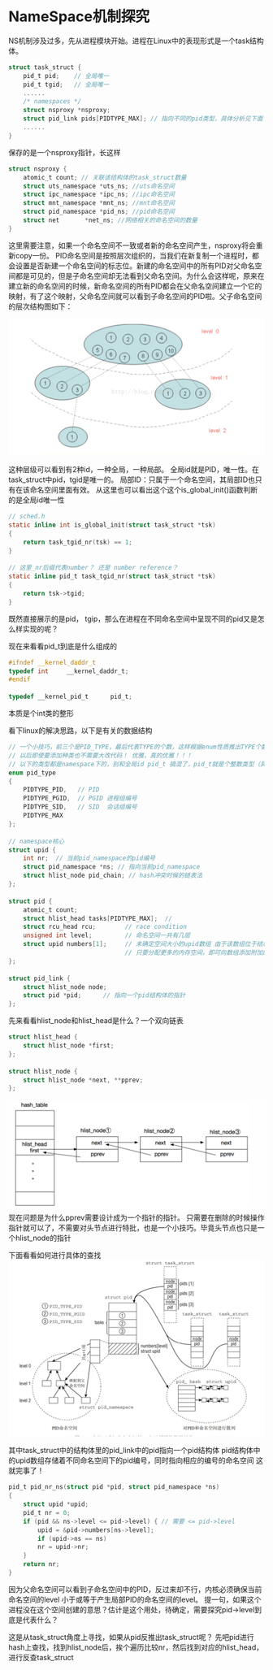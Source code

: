 # NameSpace机制探究
NS机制涉及过多，先从进程模块开始。进程在Linux中的表现形式是一个task结构体。
```C
struct task_struct {
    pid_t pid;    // 全局唯一 
    pid_t tgid;   // 全局唯一
    ......
    /* namespaces */
    struct nsproxy *nsproxy;
    struct pid_link pids[PIDTYPE_MAX]; // 指向不同的pid类型，具体分析见下面
    ......
}
```
保存的是一个nsproxy指针，长这样
```C
struct nsproxy {
	atomic_t count; // 关联该结构体的task_struct数量
	struct uts_namespace *uts_ns; //uts命名空间
	struct ipc_namespace *ipc_ns; //ipc命名空间
	struct mnt_namespace *mnt_ns; //mnt命名空间
	struct pid_namespace *pid_ns; //pid命名空间
	struct net 	     *net_ns; //网络相关的命名空间的数量
}
```
这里需要注意，如果一个命名空间不一致或者新的命名空间产生，nsproxy将会重新copy一份。
PID命名空间是按照层次组织的，当我们在新复制一个进程时，都会设置是否新建一个命名空间的标志位。新建的命名空间中的所有PID对父命名空间都是可见的，但是子命名空间却无法看到父命名空间。为什么会这样呢，原来在建立新的命名空间的时候，新命名空间的所有PID都会在父命名空间建立一个它的映射，有了这个映射，父命名空间就可以看到子命名空间的PID啦。父子命名空间的层次结构图如下：

![](./pictures/pid.png)

这种层级可以看到有2种id，一种全局，一种局部。
全局id就是PID，唯一性。在task_struct中pid，tgid是唯一的。
局部ID：只属于一个命名空间，其局部ID也只有在该命名空间里面有效。
从这里也可以看出这个这个is_global_init()函数判断的是全局id唯一性

```C
// sched.h
static inline int is_global_init(struct task_struct *tsk)
{
	return task_tgid_nr(tsk) == 1;
}

// 这里_nr后缀代表number？ 还是 number reference？
static inline pid_t task_tgid_nr(struct task_struct *tsk)
{
	return tsk->tgid;
}
```

既然直接展示的是pid， tgip，那么在进程在不同命名空间中呈现不同的pid又是怎么样实现的呢？

现在来看看pid_t到底是什么组成的
```C
#ifndef __kernel_daddr_t
typedef int		__kernel_daddr_t;
#endif

typedef __kernel_pid_t		pid_t;
```
本质是个int类的整形

看下linux的解决思路，以下是有关的数据结构
```C
// 一个小技巧，前三个是PID_TYPE，最后代表TYPE的个数，这样根据enum性质推出TYPE个数。
// 以后即使要添加种类也不需要大改代码！ 优雅，真的优雅！！！
// 以下的类型都是namespace下的，别和全局id pid_t 搞混了，pid_t就是个整数类型（具体得从源码确定）
enum pid_type
{
    PIDTYPE_PID,   // PID 
    PIDTYPE_PGID,  // PGID 进程组编号
    PIDTYPE_SID,   // SID  会话组编号
    PIDTYPE_MAX
};

// namespace核心
struct upid {
    int nr;  // 当前pid_namespace的pid编号
    struct pid_namespace *ns; // 指向当前pid_namespace
    struct hlist_node pid_chain; // hash冲突时候的链表法
};

struct pid {
    atomic_t count;
    struct hlist_head tasks[PIDTYPE_MAX];  // 
    struct rcu_head rcu;        // race condition
    unsigned int level;         // 命名空间一共有几层
    struct upid numbers[1];     // 未确定空间大小的upid数组 由于该数组位于结构的末尾，因此
                                // 只要分配更多的内存空间，即可向数组添加附加的项。
};

struct pid_link {
    struct hlist_node node;
    struct pid *pid;      // 指向一个pid结构体的指针
};
```
先来看看hlist_node和hlist_head是什么？一个双向链表
```C
struct hlist_head {
	struct hlist_node *first;
};

struct hlist_node {
	struct hlist_node *next, **pprev;
};
```
![](./pictures/hlist.png)
现在问题是为什么pprev需要设计成为一个指针的指针。
只需要在删除的时候操作指针就可以了，不需要对头节点进行特批，也是一个小技巧。毕竟头节点也只是一个hlist_node的指针

下面看看如何进行具体的查找
![](./pictures/search.png)

其中task_struct中的结构体里的pid_link中的pid指向一个pid结构体
pid结构体中的upid数组存储着不同命名空间下的pid编号，同时指向相应的编号的命名空间
这就完事了！
```C
pid_t pid_nr_ns(struct pid *pid, struct pid_namespace *ns)
{
    struct upid *upid;
    pid_t nr = 0;
    if (pid && ns->level <= pid->level) { // 需要 <= pid->level 
        upid = &pid->numbers[ns->level];
        if (upid->ns == ns)
        nr = upid->nr;
    }
    return nr;
}
```
因为父命名空间可以看到子命名空间中的PID，反过来却不行，内核必须确保当前命名空间的level
小于或等于产生局部PID的命名空间的level。 提一句，如果这个进程没在这个空间创建的意思？估计是这个用处，待确定，需要探究pid->level到底是代表什么？

这是从task_struct角度上寻找，如果从pid反推出task_struct呢？
先吧pid进行hash上查找，找到hlist_node后，挨个遍历比较nr，然后找到对应的hlist_head，进行反查task_struct
